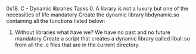 0x18. C - Dynamic libraries
Tasks
0. A library is not a luxury but one of the necessities of life
mandatory
Create the dynamic library libdynamic.so containing all the functions listed below:
1. Without libraries what have we? We have no past and no future
mandatory
Create a script that creates a dynamic library called liball.so from all the .c files that are in the current directory.
